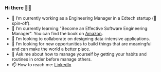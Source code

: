 ### Hi there 👋🏾

- 🔭 I’m currently working as a Engineering Manager in a Edtech startup (🦄  spin-off).
- 🌱 I’m currently learning "Become an Effective Software Engineering Manager". You can find the book on [Amazon](https://www.amazon.com.br/Become-Effective-Software-Engineering-Manager/dp/1680507249).
- 👯 I’m looking to collaborate on designing data-intensive applications.
- 🤔 I’m looking for new opportunities to build things that are meaningful and can make the world a better place.
- 💬 Ask me about how to manage yourself by getting your habits and routines in order before manage others.
- 📫 How to reach me: [LinkedIn](https://www.linkedin.com/in/pablosouzasantos/)

